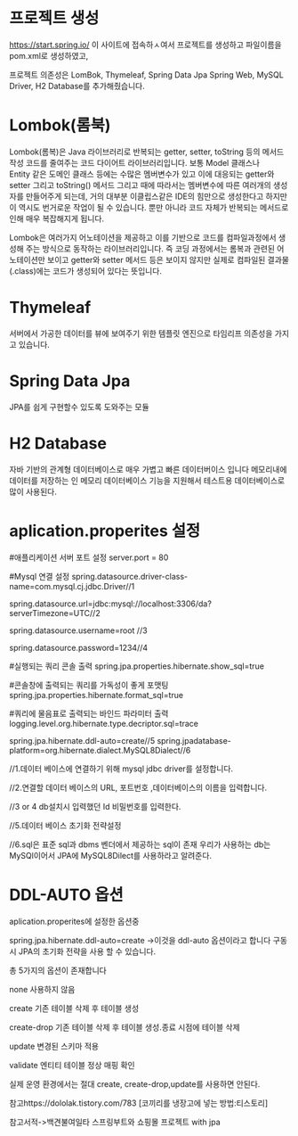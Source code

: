 프로젝트 생성
=======

https://start.spring.io/ 이 사이트에 접속하ㅅ여서 프로젝트를 생성하고 파일이름을 pom.xml로 생성하였고,

프로젝트 의존성은 LomBok, Thymeleaf, Spring Data Jpa Spring Web, MySQL Driver, H2 Database를 추가해줬습니다.

Lombok(롬북)
==

Lombok(롬복)은 Java 라이브러리로 반복되는 getter, setter, toString 등의 메서드 작성 코드를 줄여주는 코드 다이어트 라이브러리입니다. 
보통 Model 클래스나 Entity 같은 도메인 클래스 등에는 수많은 멤버변수가 있고 이에 대응되는 getter와 setter 그리고 toString() 메서드 그리고 때에 따라서는 멤버변수에 따른 여러개의 생성자를 만들어주게 되는데, 
거의 대부분 이클립스같은 IDE의 힘만으로 생성한다고 하지만 이 역시도 번거로운 작업이 될 수 있습니다. 뿐만 아니라 코드 자체가 반복되는 메서드로 인해 매우 복잡해지게 됩니다.


Lombok은 여러가지 어노테이션을 제공하고 이를 기반으로 코드를 컴파일과정에서 생성해 주는 방식으로 동작하는 라이브러리입니다. 
즉 코딩 과정에서는 롬복과 관련된 어노테이션만 보이고 getter와 setter 메서드 등은 보이지 않지만 실제로 컴파일된 결과물(.class)에는 코드가 생성되어 있다는 뜻입니다.

Thymeleaf
==
서버에서  가공한 데이터를 뷰에 보여주기 위한 템플릿 엔진으로 타임리프 의존성을 가지고 있습니다.

Spring Data Jpa
==

JPA를 쉽게 구현할수 있도록 도와주는 모듈

H2 Database
===

자바 기반의 관계형 데이터베이스로 매우 가볍고 빠른 데이터버이스 입니다 메모리내에 데이터를 저장하는 인 메모리 데이터베이스 기능을 지원해서 테스트용 데이터베이스로 많이 사용된다.


aplication.properites 설정
======
#애플리케이션 서버 포트 설정
server.port = 80

#Mysql 연결 설정
spring.datasource.driver-class-name=com.mysql.cj.jdbc.Driver//1

spring.datasource.url=jdbc:mysql://localhost:3306/da?serverTimezone=UTC//2

spring.datasource.username=root	//3

spring.datasource.password=1234//4

#실행되는 쿼리 콘솔 출력
spring.jpa.properties.hibernate.show_sql=true

#콘솔창에 출력되는 쿼리를 가독성이 좋게 포맷팅
spring.jpa.properties.hibernate.format_sql=true

#쿼리에 물음표로 출력되는 바인드 파라미터 출력
logging.level.org.hibernate.type.decriptor.sql=trace

spring.jpa.hibernate.ddl-auto=create//5
spring.jpadatabase-platform=org.hibernate.dialect.MySQL8Dialect//6


//1.데이터 베이스에 연결하기 위해 mysql jdbc driver를 설정합니다.

//2.연결할 데이터 베이스의 URL, 포트번호 ,데이터베이스의 이름을 입력합니다.

//3 or 4 db설치시 입력했던 Id 비밀번호를 입력한다.

//5.데이터 베이스 초기화 전략설정

//6.sql은 표준 sql과 dbms 벤더에서 제공하는 sql이 존재 우리가 사용하는 db는 MySQl이어서 JPA에 MySQL8Dilect를 사용하라고 알려준다.

DDL-AUTO 옵션
===
aplication.properites에 설정한 옵션중 

spring.jpa.hibernate.ddl-auto=create ->이것을 ddl-auto 옵션이라고 합니다 구동시 JPA의 초기화 전략을 사용 할 수 있습니다.

총 5가지의 옵션이 존재합니다

none 사용하지 않음

create 기존 테이블 삭제 후 테이블 생성

create-drop 기존 테이블 삭제 후 테이블 생성.종료 시점에 테이블 삭제

update 변경된 스키마 적용

validate 엔티티 테이블 정상 매핑 확인

실제 운영 환경에서는 절대 create, create-drop,update를 사용하면 안된다.

참고https://dololak.tistory.com/783 [코끼리를 냉장고에 넣는 방법:티스토리]

참고서적->백견불여일타 스프링부트와 쇼핑몰 프로젝트 with jpa
